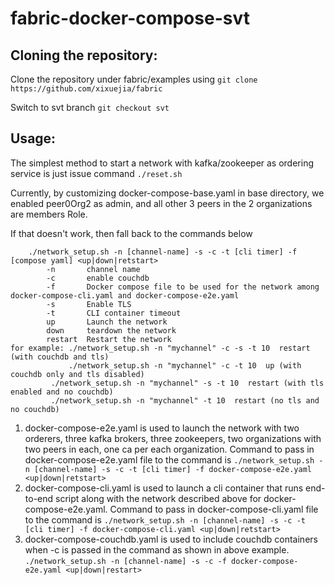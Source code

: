 # fabric-docker-compose-svt

## Cloning the repository:
Clone the repository under fabric/examples using `git clone https://github.com/xixuejia/fabric`

Switch to svt branch `git checkout svt`

## Usage:
The simplest method to start a network with kafka/zookeeper as ordering service is just issue command `./reset.sh`

Currently, by customizing docker-compose-base.yaml in base directory, we enabled peer0Org2 as admin, and all other 3 peers
in the 2 organizations are members Role.

If that doesn't work, then fall back to the commands below

```
	./network_setup.sh -n [channel-name] -s -c -t [cli timer] -f [compose yaml] <up|down|retstart>
   		-n       channel name
		-c       enable couchdb
		-f       Docker compose file to be used for the network among docker-compose-cli.yaml and docker-compose-e2e.yaml
		-s       Enable TLS
		-t       CLI container timeout
		up       Launch the network
		down     teardown the network
  		restart  Restart the network
for example: ./network_setup.sh -n "mychannel" -c -s -t 10  restart (with couchdb and tls)
             ./network_setup.sh -n "mychannel" -c -t 10  up (with couchdb only and tls disabled)
	     ./network_setup.sh -n "mychannel" -s -t 10  restart (with tls enabled and no couchdb)
	     ./network_setup.sh -n "mychannel" -t 10  restart (no tls and no couchdb)
``` 

1) docker-compose-e2e.yaml is used to launch the network with two orderers, three kafka brokers, three zookeepers, two organizations with two peers in each, one ca per each organization. 
Command to pass in docker-compose-e2e.yaml file to the command is
``` ./network_setup.sh -n [channel-name] -s -c -t [cli timer] -f docker-compose-e2e.yaml <up|down|retstart> ```
2) docker-compose-cli.yaml is used to launch a cli container that runs end-to-end script along with the network described above for docker-compose-e2e.yaml. 
Command to pass in docker-compose-cli.yaml file to the command is
``` ./network_setup.sh -n [channel-name] -s -c -t [cli timer] -f docker-compose-cli.yaml <up|down|retstart> ```
3) docker-compose-couchdb.yaml is used to include couchdb containers when -c is passed in the command as shown in above example.
``` ./network_setup.sh -n [channel-name] -s -c -f docker-compose-e2e.yaml <up|down|restart> ```

